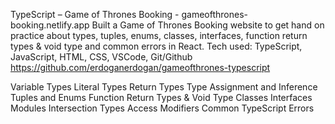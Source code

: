TypeScript – Game of Thrones Booking - gameofthrones-booking.netlify.app
Built a Game of Thrones Booking website to get hand on practice about types, tuples, enums, classes, interfaces, function return types & void type and common errors in React. Tech used: TypeScript, JavaScript, HTML, CSS, VSCode, Git/Github
https://github.com/erdoganerdogan/gameofthrones-typescript

Variable Types
Literal Types
Return Types
Type Assignment and Inference
Tuples and Enums
Function Return Types & Void Type
Classes
Interfaces
Modules
Intersection Types
Access Modifiers
Common TypeScript Errors
